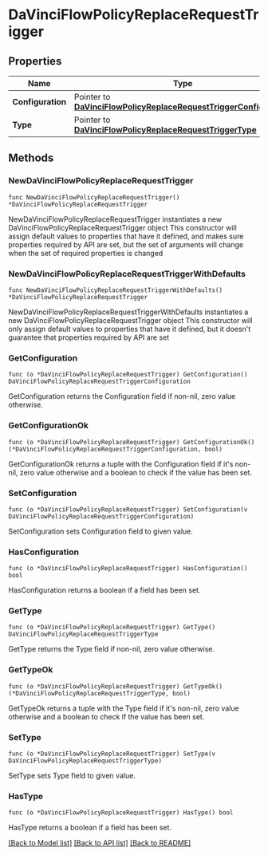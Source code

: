 # DaVinciFlowPolicyReplaceRequestTrigger

## Properties

Name | Type | Description | Notes
------------ | ------------- | ------------- | -------------
**Configuration** | Pointer to [**DaVinciFlowPolicyReplaceRequestTriggerConfiguration**](DaVinciFlowPolicyReplaceRequestTriggerConfiguration.md) |  | [optional] 
**Type** | Pointer to [**DaVinciFlowPolicyReplaceRequestTriggerType**](DaVinciFlowPolicyReplaceRequestTriggerType.md) |  | [optional] [default to DAVINCIFLOWPOLICYREPLACEREQUESTTRIGGERTYPE_AUTHENTICATION]

## Methods

### NewDaVinciFlowPolicyReplaceRequestTrigger

`func NewDaVinciFlowPolicyReplaceRequestTrigger() *DaVinciFlowPolicyReplaceRequestTrigger`

NewDaVinciFlowPolicyReplaceRequestTrigger instantiates a new DaVinciFlowPolicyReplaceRequestTrigger object
This constructor will assign default values to properties that have it defined,
and makes sure properties required by API are set, but the set of arguments
will change when the set of required properties is changed

### NewDaVinciFlowPolicyReplaceRequestTriggerWithDefaults

`func NewDaVinciFlowPolicyReplaceRequestTriggerWithDefaults() *DaVinciFlowPolicyReplaceRequestTrigger`

NewDaVinciFlowPolicyReplaceRequestTriggerWithDefaults instantiates a new DaVinciFlowPolicyReplaceRequestTrigger object
This constructor will only assign default values to properties that have it defined,
but it doesn't guarantee that properties required by API are set

### GetConfiguration

`func (o *DaVinciFlowPolicyReplaceRequestTrigger) GetConfiguration() DaVinciFlowPolicyReplaceRequestTriggerConfiguration`

GetConfiguration returns the Configuration field if non-nil, zero value otherwise.

### GetConfigurationOk

`func (o *DaVinciFlowPolicyReplaceRequestTrigger) GetConfigurationOk() (*DaVinciFlowPolicyReplaceRequestTriggerConfiguration, bool)`

GetConfigurationOk returns a tuple with the Configuration field if it's non-nil, zero value otherwise
and a boolean to check if the value has been set.

### SetConfiguration

`func (o *DaVinciFlowPolicyReplaceRequestTrigger) SetConfiguration(v DaVinciFlowPolicyReplaceRequestTriggerConfiguration)`

SetConfiguration sets Configuration field to given value.

### HasConfiguration

`func (o *DaVinciFlowPolicyReplaceRequestTrigger) HasConfiguration() bool`

HasConfiguration returns a boolean if a field has been set.

### GetType

`func (o *DaVinciFlowPolicyReplaceRequestTrigger) GetType() DaVinciFlowPolicyReplaceRequestTriggerType`

GetType returns the Type field if non-nil, zero value otherwise.

### GetTypeOk

`func (o *DaVinciFlowPolicyReplaceRequestTrigger) GetTypeOk() (*DaVinciFlowPolicyReplaceRequestTriggerType, bool)`

GetTypeOk returns a tuple with the Type field if it's non-nil, zero value otherwise
and a boolean to check if the value has been set.

### SetType

`func (o *DaVinciFlowPolicyReplaceRequestTrigger) SetType(v DaVinciFlowPolicyReplaceRequestTriggerType)`

SetType sets Type field to given value.

### HasType

`func (o *DaVinciFlowPolicyReplaceRequestTrigger) HasType() bool`

HasType returns a boolean if a field has been set.


[[Back to Model list]](../README.md#documentation-for-models) [[Back to API list]](../README.md#documentation-for-api-endpoints) [[Back to README]](../README.md)


